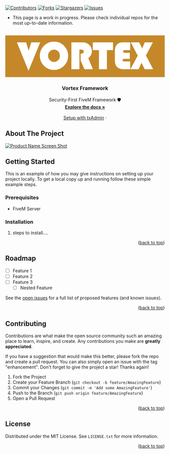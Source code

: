 <!-- Template From: https://github.com/othneildrew/Best-README-Template/blob/master/BLANK_README.md -->
<a name="readme-top"></a>
[![Contributors][contributors-shield]][contributors-url]
[![Forks][forks-shield]][forks-url]
[![Stargazers][stars-shield]][stars-url]
[![Issues][issues-shield]][issues-url]

* This page is a work in progress. Please check individual repos for the most up-to-date information.

<!-- PROJECT LOGO -->
<br />
<div align="center">
  <a href="https://github.com/Vortex-Framework">
    <img src="https://github.com/Vortex-Framework/.github/blob/main/VortexLogo.png?raw=true" alt="Logo" >
  </a>

<h3 align="center">Vortex Framework</h3>

  <p align="center">
    Security-First FiveM Framework 🛡️
    <br />
    <a href="https://github.com/Vortex-Framework/vortex-core"><strong>Explore the docs »</strong></a>
    <br />
    <br />
    <a href="https://github.com/Vortex-Framework/vortex-core">Setup with txAdmin</a>
    ·
  </p>
</div>



<!-- ABOUT THE PROJECT -->
## About The Project

[![Product Name Screen Shot][product-screenshot]](https://example.com)

<!-- GETTING STARTED -->
## Getting Started

This is an example of how you may give instructions on setting up your project locally.
To get a local copy up and running follow these simple example steps.

### Prerequisites

* FiveM Server

### Installation

1. steps to install....

<p align="right">(<a href="#readme-top">back to top</a>)</p>

<!-- ROADMAP -->
## Roadmap

- [ ] Feature 1
- [ ] Feature 2
- [ ] Feature 3
    - [ ] Nested Feature

See the [open issues](https://github.com/Vortex-Framework/vortex-core/issues) for a full list of proposed features (and known issues).

<p align="right">(<a href="#readme-top">back to top</a>)</p>



<!-- CONTRIBUTING -->
## Contributing

Contributions are what make the open source community such an amazing place to learn, inspire, and create. Any contributions you make are **greatly appreciated**.

If you have a suggestion that would make this better, please fork the repo and create a pull request. You can also simply open an issue with the tag "enhancement".
Don't forget to give the project a star! Thanks again!

1. Fork the Project
2. Create your Feature Branch (`git checkout -b feature/AmazingFeature`)
3. Commit your Changes (`git commit -m 'Add some AmazingFeature'`)
4. Push to the Branch (`git push origin feature/AmazingFeature`)
5. Open a Pull Request

<p align="right">(<a href="#readme-top">back to top</a>)</p>



<!-- LICENSE -->
## License

Distributed under the MIT License. See `LICENSE.txt` for more information.

<p align="right">(<a href="#readme-top">back to top</a>)</p>

<!-- MARKDOWN LINKS & IMAGES -->
<!-- https://www.markdownguide.org/basic-syntax/#reference-style-links -->
[contributors-shield]: https://img.shields.io/github/contributors/Vortex-Framework/vortex-core.svg?style=for-the-badge
[contributors-url]: https://github.com/Vortex-Framework/vortex-core/graphs/contributors
[forks-shield]: https://img.shields.io/github/forks/Vortex-Framework/vortex-core.svg?style=for-the-badge
[forks-url]: https://github.com/Vortex-Framework/vortex-core/network/members
[stars-shield]: https://img.shields.io/github/stars/Vortex-Framework/vortex-core.svg?style=for-the-badge
[stars-url]: https://github.com/Vortex-Framework/vortex-core/stargazers
[issues-shield]: https://img.shields.io/github/issues/Vortex-Framework/vortex-core.svg?style=for-the-badge
[issues-url]: https://github.com/Vortex-Framework/vortex-core/issues
[license-shield]: https://img.shields.io/github/license/Vortex-Framework/vortex-core.svg?style=for-the-badge
[license-url]: https://github.com/Vortex-Framework/vortex-core/blob/master/LICENSE.txt
[product-screenshot]: images/screenshot.png
